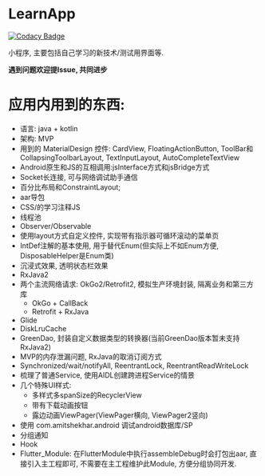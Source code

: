 # LearnApp

[![Codacy Badge](https://api.codacy.com/project/badge/Grade/fc0814d10ea64777866c84c8ab209c58)](https://app.codacy.com/app/550341130/LearnApp?utm_source=github.com&utm_medium=referral&utm_content=YouCii/LearnApp&utm_campaign=Badge_Grade_Settings)

小程序, 主要包括自己学习的新技术/测试用界面等.

**遇到问题欢迎提Issue, 共同进步**

# 应用内用到的东西:
- 语言: java + kotlin
- 架构: MVP
- 用到的 MaterialDesign 控件: CardView, FloatingActionButton, ToolBar和CollapsingToolbarLayout, TextInputLayout, AutoCompleteTextView
- Android原生和JS的互相调用:jsInterface方式和jsBridge方式
- Socket长连接, 可与网络调试助手通信
- 百分比布局和ConstraintLayout;
- aar导包
- CSS/的学习注释JS
- 线程池
- Observer/Observable
- 使用layout方式自定义控件, 实现带有指示器可循环滚动的菜单页
- IntDef注解的基本使用, 用于替代Enum(但实际上不如Enum方便, DisposableHelper是Enum类)
- 沉浸式效果, 透明状态栏效果
- RxJava2
- 两个主流网络请求: OkGo2/Retrofit2, 模拟生产环境封装, 隔离业务和第三方库
    - OkGo + CallBack
    - Retrofit + RxJava
- Glide
- DiskLruCache
- GreenDao, 封装自定义数据类型的转换器(当前GreenDao版本暂未支持RxJava2)
- MVP的内存泄漏问题, RxJava的取消订阅方式
- Synchronized/wait/notifyAll, ReentrantLock, ReentrantReadWriteLock
- 梳理了普通Service, 使用AIDL创建跨进程Service的情景
- 几个特殊UI样式:
    - 多样式多spanSize的RecyclerView
    - 带有下载动画按钮
    - 露边动画ViewPager(ViewPager横向, ViewPager2竖向)
- 使用 com.amitshekhar.android 调试android数据库/SP    
- 分组通知
- Hook
- Flutter_Module: 在FlutterModule中执行assembleDebug时会打包出aar, 直接引入主工程即可, 不需要在主工程维护此Module, 方便分组协同开发.
